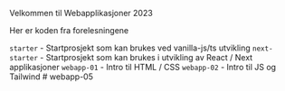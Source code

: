 Velkommen til Webapplikasjoner 2023

Her er koden fra forelesningene

`starter` - Startprosjekt som kan brukes ved vanilla-js/ts utvikling
`next-starter` - Startprosjekt som kan brukes i utvikling av React / Next applikasjoner
`webapp-01` - Intro til HTML / CSS
`webapp-02` - Intro til JS og Tailwind
#   w e b a p p - 0 5  
 